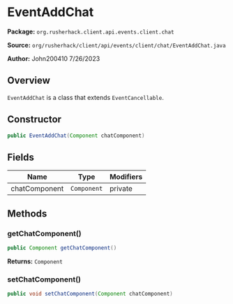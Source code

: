 # EventAddChat

**Package:** `org.rusherhack.client.api.events.client.chat`

**Source:** `org/rusherhack/client/api/events/client/chat/EventAddChat.java`

**Author:** John200410 7/26/2023



## Overview

`EventAddChat` is a class that extends `EventCancellable`.

## Constructor

```java
public EventAddChat(Component chatComponent)
```

## Fields

| Name | Type | Modifiers |
|------|------|----------|
| chatComponent | `Component` | private |


## Methods

### getChatComponent()

```java
public Component getChatComponent()
```

**Returns:** `Component`

### setChatComponent()

```java
public void setChatComponent(Component chatComponent)
```

